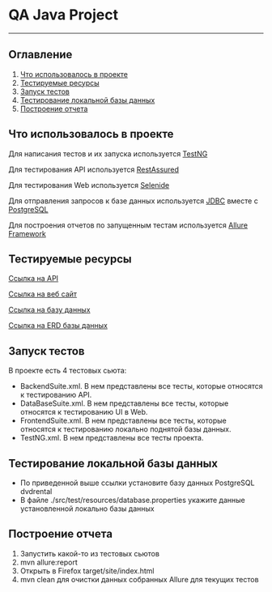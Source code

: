 # QA Java Project

-----

## Оглавление
1. [Что использовалось в проекте](#что-использовалось-в-проекте)
2. [Тестируемые ресурсы](#тестируемые-ресурсы)
3. [Запуск тестов](#запуск-тестов)
4. [Тестирование локальной базы данных](#тестирование-локальной-базы-данных)
5. [Построение отчета](#построение-отчета)


## Что использовалось в проекте

Для написания тестов и их запуска используется [TestNG](https://testng.org/doc/)

Для тестирования API используется [RestAssured](https://rest-assured.io)

Для тестирования Web используется [Selenide](https://ru.selenide.org)

Для отправления запросов к базе данных используется
[JDBC](https://docs.oracle.com/javase/8/docs/technotes/guides/jdbc/) вместе с 
[PostgreSQL](https://www.postgresql.org)

Для построения отчетов по запущенным тестам используется
[Allure Framework](https://docs.qameta.io/allure/)

## Тестируемые ресурсы

[Ссылка на API](https://reqres.in)

[Ссылка на веб сайт](https://opensource-demo.orangehrmlive.com/web/index.php/auth/login)

[Ссылка на базу данных](https://www.postgresqltutorial.com/postgresql-getting-started/postgresql-sample-database/)

[Ссылка на ERD базы данных](https://www.postgresqltutorial.com/wp-content/uploads/2018/03/printable-postgresql-sample-database-diagram.pdf)

## Запуск тестов

В проекте есть 4 тестовых сьюта:

* BackendSuite.xml. В нем представлены все тесты, которые относятся к
тестированию API.
* DataBaseSuite.xml. В нем представлены все тесты, которые относятся к 
тестированию UI в Web.
* FrontendSuite.xml. В нем представлены все тесты, которые относятся к
тестированию локально поднятой базы данных.
* TestNG.xml. В нем представлены все тесты проекта.

## Тестирование локальной базы данных

* По приведенной выше ссылки установите базу данных PostgreSQL dvdrental
* В файле ./src/test/resources/database.properties укажите данные установленной локально
базы данных

## Построение отчета

1. Запустить какой-то из тестовых сьютов
2. mvn allure:report
3. Открыть в Firefox target/site/index.html
4. mvn clean для очистки данных собранных Allure для текущих тестов